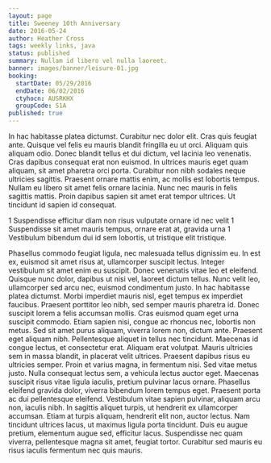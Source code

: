 ```yaml
---
layout: page
title: Sweeney 10th Anniversary
date: 2016-05-24
author: Heather Cross
tags: weekly links, java
status: published
summary: Nullam id libero vel nulla laoreet.
banner: images/banner/leisure-01.jpg
booking:
  startDate: 05/29/2016
  endDate: 06/02/2016
  ctyhocn: AUSRKHX
  groupCode: S1A
published: true
---
```

In hac habitasse platea dictumst. Curabitur nec dolor elit. Cras quis feugiat ante. Quisque vel felis eu mauris blandit fringilla eu ut orci. Aliquam quis aliquam odio. Donec blandit tellus et dui dictum, vel lacinia leo venenatis. Cras dapibus consequat erat non euismod. In ultrices mauris eget quam aliquam, sit amet pharetra orci porta. Curabitur non nibh sodales neque ultricies sagittis. Praesent ornare mattis enim, ac mollis est lobortis tempus. Nullam eu libero sit amet felis ornare lacinia. Nunc nec mauris in felis sagittis mattis. Proin dapibus sapien sit amet erat tempor ultrices. Ut tincidunt id sapien id consequat.

1 Suspendisse efficitur diam non risus vulputate ornare id nec velit
1 Suspendisse sit amet mauris tempus, ornare erat at, gravida urna
1 Vestibulum bibendum dui id sem lobortis, ut tristique elit tristique.

Phasellus commodo feugiat ligula, nec malesuada tellus dignissim eu. In est ex, euismod sit amet risus at, ullamcorper suscipit lectus. Integer vestibulum sit amet enim eu suscipit. Donec venenatis vitae leo et eleifend. Quisque nunc dolor, dapibus ut nisi vel, laoreet dictum tellus. Nunc velit leo, ullamcorper sed arcu nec, euismod condimentum justo. In hac habitasse platea dictumst. Morbi imperdiet mauris nisl, eget tempus ex imperdiet faucibus. Praesent porttitor leo nibh, sed semper mauris pharetra id. Donec suscipit lorem a felis accumsan mollis. Cras euismod quam eget urna suscipit commodo. Etiam sapien nisi, congue ac rhoncus nec, lobortis non metus. Sed sit amet purus aliquam, viverra lorem non, dictum ante. Praesent eget aliquam nibh. Pellentesque aliquet in tellus nec tincidunt. Maecenas id congue lectus, et consectetur erat.
Aliquam erat volutpat. Mauris ultricies sem in massa blandit, in placerat velit ultrices. Praesent dapibus risus eu ultricies semper. Proin et varius magna, in fermentum nisi. Sed vitae metus justo. Nulla consequat lectus sem, a vehicula lectus auctor eget. Maecenas suscipit risus vitae ligula iaculis, pretium pulvinar lacus ornare. Phasellus eleifend gravida dolor, viverra bibendum lorem tempus eget. Praesent porta ac dui pellentesque eleifend. Vestibulum vitae sapien pulvinar, aliquam arcu non, iaculis nibh. In sagittis aliquet turpis, ut hendrerit ex ullamcorper accumsan. Etiam at turpis aliquam, hendrerit elit non, auctor lectus. Nam tincidunt ultrices lacus, ut maximus ligula porta tincidunt. Duis eu augue pretium, elementum augue sed, efficitur lacus. Suspendisse nec quam viverra, pellentesque magna sit amet, feugiat tortor. Curabitur sed mauris eu risus iaculis fermentum nec quis mauris.
